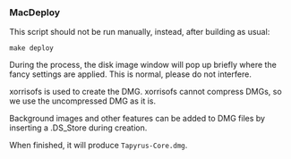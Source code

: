 ### MacDeploy ###

This script should not be run manually, instead, after building as usual:

	make deploy

During the process, the disk image window will pop up briefly where the fancy
settings are applied. This is normal, please do not interfere.

xorrisofs is used to create the DMG. xorrisofs cannot compress DMGs, so we use the uncompressed DMG as it is.

Background images and other features can be added to DMG files by inserting a .DS_Store during creation.

When finished, it will produce `Tapyrus-Core.dmg`.

